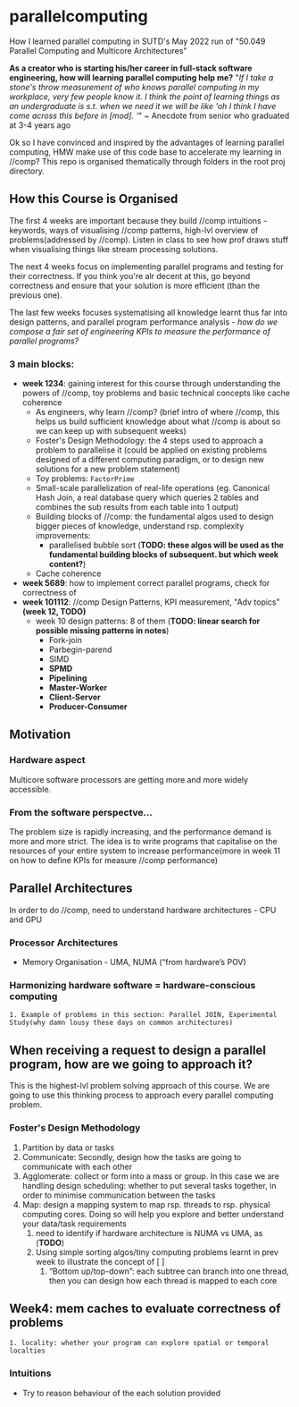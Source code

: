 # parallelcomputing
How I learned parallel computing in SUTD's May 2022 run of "50.049 Parallel Computing and Multicore Architectures"

**As a creator who is starting his/her career in full-stack software engineering, how will learning parallel computing help me?**
"*If I take a stone's throw measurement of who knows parallel computing in my workplace, very few people know it. I think the point of learning things as an undergraduate is s.t. when we need it we will be like 'oh I think I have come across this before in [mod]. '*" ~ Anecdote from senior who graduated at 3-4 years ago  

Ok so I have convinced and inspired by the advantages of learning parallel computing, HMW make use of this code base to accelerate my learning in //comp? 
This repo is organised thematically through folders in the root proj directory.

## How this Course is Organised
The first 4 weeks are important because they build //comp intuitions - keywords, ways of visualising //comp patterns, high-lvl overview of problems(addressed by //comp). Listen in class to see how prof draws stuff when visualising things like stream processing solutions.

The next 4 weeks focus on implementing parallel programs and testing for their correctness. If you think you're alr decent at this, go beyond correctness and ensure that your solution is more efficient (than the previous one). 

The last few weeks focuses systematising all knowledge learnt thus far into design patterns, and parallel program performance analysis - *how do we compose a fair set of engineering KPIs to measure the performance of parallel programs?*
### 3 main blocks:
- **week 1234**: gaining interest for this course through understanding the powers of //comp, toy problems and basic technical concepts like cache coherence 
    - As engineers, why learn //comp? (brief intro of where //comp, this helps us build sufficient knowledge about what //comp is about so we can keep up with subsequent weeks)
    - Foster's Design Methodology: the 4 steps used to approach a problem to parallelise it (could be applied on existing problems designed of a different computing paradigm, or to design new solutions for a new problem statement) 
    - Toy problems: `FactorPrime`
    - Small-scale parallelization of real-life operations (eg. Canonical Hash Join, a real database query which queries 2 tables and combines the sub results from each table into 1 output) 
    - Building blocks of //comp: the fundamental algos used to design bigger pieces of knowledge, understand rsp. complexity improvements:
        - parallelised bubble sort
        (**TODO: these algos will be used as the fundamental building blocks of subsequent. but which week content?**) 
    - Cache coherence 
- **week 5689**: how to implement correct parallel programs, check for correctness of 
- **week 101112**: //comp Design Patterns, KPI measurement, "Adv topics"**(week 12, TODO)**
  - week 10 design patterns: 8 of them
  (**TODO: linear search for possible missing patterns in notes**)
    - Fork-join
    - Parbegin-parend 
    - SIMD
    - **SPMD**
    - **Pipelining**
    - **Master-Worker**
    - **Client-Server**
    - **Producer-Consumer**
## Motivation

### Hardware aspect
Multicore software processors are getting more and more widely accessible. 

### From the software perspectve...
The problem size is rapidly increasing, and the performance demand is more and more strict. The idea is to write programs that capitalise on the resources of your entire system to increase performance(more in week 11 on how to define KPIs for measure //comp performance)

## Parallel Architectures

In order to do //comp, need to understand hardware architectures - CPU and GPU
### Processor Architectures
- Memory Organisation - UMA, NUMA (“from hardware’s POV)
### Harmonizing hardware software = hardware-conscious computing 
    1. Example of problems in this section: Parallel JOIN, Experimental Study(why damn lousy these days on common architectures) 

## When receiving a request to design a parallel program, how are we going to approach it?
This is the highest-lvl problem solving approach of this course. We are going to use this thinking process to approach every parallel computing problem.
### Foster's Design Methodology
1. Partition by data or tasks
2. Communicate: Secondly, design how the tasks are going to communicate with each other
3. Agglomerate: collect or form into a mass or group. In this case we are handling design scheduling: whether to put several tasks together, in order to minimise communication between the tasks
4. Map: design a mapping system to map rsp. threads to rsp. physical computing cores. Doing so will help you explore and better understand your data/task requirements
   1. need to identify if hardware architecture is NUMA vs UMA, as (**TODO**)
   2. Using simple sorting algos/tiny computing problems learnt in prev week to illustrate the concept of [ ] 
      1. “Bottom up/top-down”: each subtree can branch into one thread, then you can design how each thread is mapped to each core
## Week4: mem caches to evaluate correctness of problems
    1. locality: whether your program can explore spatial or temporal localties
### Intuitions 
- Try to reason behaviour of the each solution provided 

